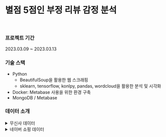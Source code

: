 # 별점 5점인 부정 리뷰 감정 분석

<br>

### 프로젝트 기간
2023.03.09 ~ 2023.03.13

### 기술 스택
- Python
    - BeautifulSoup을 활용한 웹 스크래핑
    - sklearn, tensorflow, konlpy, pandas, wordcloud을 활용한 분석 및 시각화
- Docker: Metabase 사용을 위한 환경 구축
- MongoDB / Metabase


### 데이터 소개
<details>
<summary>무신사 데이터</summary>
<div markdown="1">

1. Data shape : 44383rows × 11 columns
2. 컬럼 소개
    
    
    | 컬럼 | 소개 | 컬럼 | 소개 |
    | --- | --- | --- | --- |
    | user_level | 사용자 레벨 | brand | 브랜드 |
    | user_name | 닉네임 | product | 제품 |
    | user_sex | 성별 | date | 날짜 |
    | user_height | 키 | starss | 별점 |
    | user_weight | 몸무게 | Review | 리뷰 |

</div>
</details>

<details>
<summary>네이버 쇼핑 데이터</summary>
<div markdown="1">

1. Data shape : 200000 rows × 2 columns
2. 컬럼 소개
    
    
    | 컬럼 | 소개 |
    | --- | --- |
    | rating | 별점 |
    | Review | 리뷰 |

</div>
</details>
